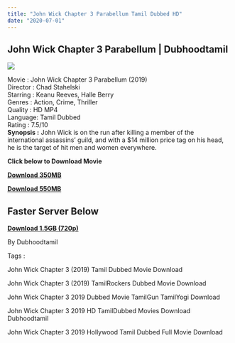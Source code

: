 ```yaml
---
title: "John Wick Chapter 3 Parabellum Tamil Dubbed HD"
date: "2020-07-01"
---
```


## John Wick Chapter 3 Parabellum | Dubhoodtamil

[![](https://1.bp.blogspot.com/-fwtGtm2BfF8/XvyDOOc4ohI/AAAAAAAABmw/YsSvK7DrelUeDnKS60Pk1U2fO5vPnbYwwCNcBGAsYHQ/s640/IMG_9376.jpeg)](https://1.bp.blogspot.com/-fwtGtm2BfF8/XvyDOOc4ohI/AAAAAAAABmw/YsSvK7DrelUeDnKS60Pk1U2fO5vPnbYwwCNcBGAsYHQ/s1600/IMG_9376.jpeg)

Movie : John Wick Chapter 3 Parabellum (2019)  
Director : Chad Stahelski  
Starring : Keanu Reeves, Halle Berry  
Genres : Action, Crime, Thriller  
Quality : HD MP4  
Language: Tamil Dubbed  
Rating : 7.5/10  
**Synopsis :** John Wick is on the run after killing a member of the international assassins’ guild, and with a $14 million price tag on his head, he is the target of hit men and women everywhere.

**Click below to Download Movie**

**[Download 350MB](https://oncehelp.com/John-wick-3-350Mb)**

**[Download 550MB](https://oncehelp.com/John-wick-3-550MB)**

  

  

## **Faster Server Below**

**[Download 1.5GB (720p)](https://oncehelp.com/John-wick-3-1-5GB)**

By Dubhoodtamil

  

  

Tags :

  

John Wick Chapter 3 (2019) Tamil Dubbed Movie Download

  

John Wick Chapter 3 (2019) TamilRockers Dubbed Movie Download

  

John Wick Chapter 3 2019 Dubbed Movie TamilGun TamilYogi Download

  

John Wick Chapter 3 2019 HD TamilDubbed Movies Download Dubhoodtamil 

  

John Wick Chapter 3 2019 Hollywood Tamil Dubbed Full Movie Download
